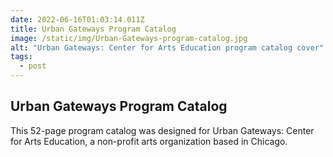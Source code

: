 ```yaml
---
date: 2022-06-16T01:03:14.011Z
title: Urban Gateways Program Catalog
image: /static/img/Urban-Gateways-program-catalog.jpg
alt: "Urban Gateways: Center for Arts Education program catalog cover"
tags:
  - post
---
```

## Urban Gateways Program Catalog

This 52-page program catalog was designed for Urban Gateways: Center for Arts Education, a non-profit arts organization based in Chicago.